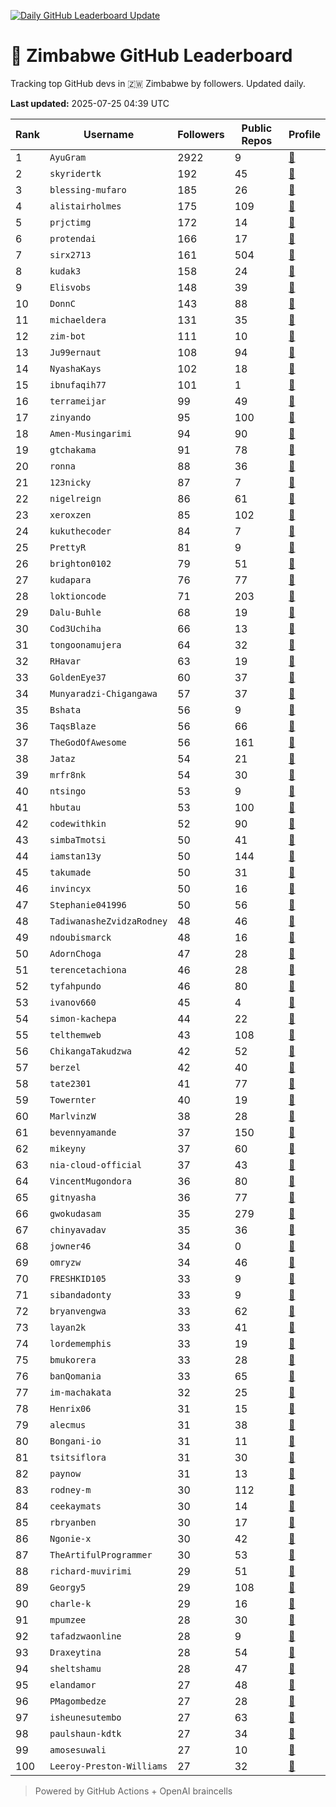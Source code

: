 [![Daily GitHub Leaderboard Update](https://github.com/bevennyamande/zim_leaderboard/actions/workflows/leaderboard.yml/badge.svg)](https://github.com/bevennyamande/zim_leaderboard/actions/workflows/leaderboard.yml)

# 🦍 Zimbabwe GitHub Leaderboard

Tracking top GitHub devs in 🇿🇼 Zimbabwe by followers. Updated daily.

<!-- START LEADERBOARD -->
**Last updated:** 2025-07-25 04:39 UTC  

| Rank | Username | Followers | Public Repos | Profile |
|------|----------|-----------|--------------|---------|
| 1 | `AyuGram` | 2922 | 9 | [🔗](https://github.com/AyuGram) |
| 2 | `skyridertk` | 192 | 45 | [🔗](https://github.com/skyridertk) |
| 3 | `blessing-mufaro` | 185 | 26 | [🔗](https://github.com/blessing-mufaro) |
| 4 | `alistairholmes` | 175 | 109 | [🔗](https://github.com/alistairholmes) |
| 5 | `prjctimg` | 172 | 14 | [🔗](https://github.com/prjctimg) |
| 6 | `protendai` | 166 | 17 | [🔗](https://github.com/protendai) |
| 7 | `sirx2713` | 161 | 504 | [🔗](https://github.com/sirx2713) |
| 8 | `kudak3` | 158 | 24 | [🔗](https://github.com/kudak3) |
| 9 | `Elisvobs` | 148 | 39 | [🔗](https://github.com/Elisvobs) |
| 10 | `DonnC` | 143 | 88 | [🔗](https://github.com/DonnC) |
| 11 | `michaeldera` | 131 | 35 | [🔗](https://github.com/michaeldera) |
| 12 | `zim-bot` | 111 | 10 | [🔗](https://github.com/zim-bot) |
| 13 | `Ju99ernaut` | 108 | 94 | [🔗](https://github.com/Ju99ernaut) |
| 14 | `NyashaKays` | 102 | 18 | [🔗](https://github.com/NyashaKays) |
| 15 | `ibnufaqih77` | 101 | 1 | [🔗](https://github.com/ibnufaqih77) |
| 16 | `terrameijar` | 99 | 49 | [🔗](https://github.com/terrameijar) |
| 17 | `zinyando` | 95 | 100 | [🔗](https://github.com/zinyando) |
| 18 | `Amen-Musingarimi` | 94 | 90 | [🔗](https://github.com/Amen-Musingarimi) |
| 19 | `gtchakama` | 91 | 78 | [🔗](https://github.com/gtchakama) |
| 20 | `ronna` | 88 | 36 | [🔗](https://github.com/ronna) |
| 21 | `123nicky` | 87 | 7 | [🔗](https://github.com/123nicky) |
| 22 | `nigelreign` | 86 | 61 | [🔗](https://github.com/nigelreign) |
| 23 | `xeroxzen` | 85 | 102 | [🔗](https://github.com/xeroxzen) |
| 24 | `kukuthecoder` | 84 | 7 | [🔗](https://github.com/kukuthecoder) |
| 25 | `PrettyR` | 81 | 9 | [🔗](https://github.com/PrettyR) |
| 26 | `brighton0102` | 79 | 51 | [🔗](https://github.com/brighton0102) |
| 27 | `kudapara` | 76 | 77 | [🔗](https://github.com/kudapara) |
| 28 | `loktioncode` | 71 | 203 | [🔗](https://github.com/loktioncode) |
| 29 | `Dalu-Buhle` | 68 | 19 | [🔗](https://github.com/Dalu-Buhle) |
| 30 | `Cod3Uchiha` | 66 | 13 | [🔗](https://github.com/Cod3Uchiha) |
| 31 | `tongoonamujera` | 64 | 32 | [🔗](https://github.com/tongoonamujera) |
| 32 | `RHavar` | 63 | 19 | [🔗](https://github.com/RHavar) |
| 33 | `GoldenEye37` | 60 | 37 | [🔗](https://github.com/GoldenEye37) |
| 34 | `Munyaradzi-Chigangawa` | 57 | 37 | [🔗](https://github.com/Munyaradzi-Chigangawa) |
| 35 | `Bshata` | 56 | 9 | [🔗](https://github.com/Bshata) |
| 36 | `TaqsBlaze` | 56 | 66 | [🔗](https://github.com/TaqsBlaze) |
| 37 | `TheGodOfAwesome` | 56 | 161 | [🔗](https://github.com/TheGodOfAwesome) |
| 38 | `Jataz` | 54 | 21 | [🔗](https://github.com/Jataz) |
| 39 | `mrfr8nk` | 54 | 30 | [🔗](https://github.com/mrfr8nk) |
| 40 | `ntsingo` | 53 | 9 | [🔗](https://github.com/ntsingo) |
| 41 | `hbutau` | 53 | 100 | [🔗](https://github.com/hbutau) |
| 42 | `codewithkin` | 52 | 90 | [🔗](https://github.com/codewithkin) |
| 43 | `simbaTmotsi` | 50 | 41 | [🔗](https://github.com/simbaTmotsi) |
| 44 | `iamstan13y` | 50 | 144 | [🔗](https://github.com/iamstan13y) |
| 45 | `takumade` | 50 | 31 | [🔗](https://github.com/takumade) |
| 46 | `invincyx` | 50 | 16 | [🔗](https://github.com/invincyx) |
| 47 | `Stephanie041996` | 50 | 56 | [🔗](https://github.com/Stephanie041996) |
| 48 | `TadiwanasheZvidzaRodney` | 48 | 46 | [🔗](https://github.com/TadiwanasheZvidzaRodney) |
| 49 | `ndoubismarck` | 48 | 16 | [🔗](https://github.com/ndoubismarck) |
| 50 | `AdornChoga` | 47 | 28 | [🔗](https://github.com/AdornChoga) |
| 51 | `terencetachiona` | 46 | 28 | [🔗](https://github.com/terencetachiona) |
| 52 | `tyfahpundo` | 46 | 80 | [🔗](https://github.com/tyfahpundo) |
| 53 | `ivanov660` | 45 | 4 | [🔗](https://github.com/ivanov660) |
| 54 | `simon-kachepa` | 44 | 22 | [🔗](https://github.com/simon-kachepa) |
| 55 | `telthemweb` | 43 | 108 | [🔗](https://github.com/telthemweb) |
| 56 | `ChikangaTakudzwa` | 42 | 52 | [🔗](https://github.com/ChikangaTakudzwa) |
| 57 | `berzel` | 42 | 40 | [🔗](https://github.com/berzel) |
| 58 | `tate2301` | 41 | 77 | [🔗](https://github.com/tate2301) |
| 59 | `Towernter` | 40 | 19 | [🔗](https://github.com/Towernter) |
| 60 | `MarlvinzW` | 38 | 28 | [🔗](https://github.com/MarlvinzW) |
| 61 | `bevennyamande` | 37 | 150 | [🔗](https://github.com/bevennyamande) |
| 62 | `mikeyny` | 37 | 60 | [🔗](https://github.com/mikeyny) |
| 63 | `nia-cloud-official` | 37 | 43 | [🔗](https://github.com/nia-cloud-official) |
| 64 | `VincentMugondora` | 36 | 80 | [🔗](https://github.com/VincentMugondora) |
| 65 | `gitnyasha` | 36 | 77 | [🔗](https://github.com/gitnyasha) |
| 66 | `gwokudasam` | 35 | 279 | [🔗](https://github.com/gwokudasam) |
| 67 | `chinyavadav` | 35 | 36 | [🔗](https://github.com/chinyavadav) |
| 68 | `jowner46` | 34 | 0 | [🔗](https://github.com/jowner46) |
| 69 | `omryzw` | 34 | 46 | [🔗](https://github.com/omryzw) |
| 70 | `FRESHKID105` | 33 | 9 | [🔗](https://github.com/FRESHKID105) |
| 71 | `sibandadonty` | 33 | 9 | [🔗](https://github.com/sibandadonty) |
| 72 | `bryanvengwa` | 33 | 62 | [🔗](https://github.com/bryanvengwa) |
| 73 | `layan2k` | 33 | 41 | [🔗](https://github.com/layan2k) |
| 74 | `lordememphis` | 33 | 19 | [🔗](https://github.com/lordememphis) |
| 75 | `bmukorera` | 33 | 28 | [🔗](https://github.com/bmukorera) |
| 76 | `banQomania` | 33 | 65 | [🔗](https://github.com/banQomania) |
| 77 | `im-machakata` | 32 | 25 | [🔗](https://github.com/im-machakata) |
| 78 | `Henrix06` | 31 | 15 | [🔗](https://github.com/Henrix06) |
| 79 | `alecmus` | 31 | 38 | [🔗](https://github.com/alecmus) |
| 80 | `Bongani-io` | 31 | 11 | [🔗](https://github.com/Bongani-io) |
| 81 | `tsitsiflora` | 31 | 30 | [🔗](https://github.com/tsitsiflora) |
| 82 | `paynow` | 31 | 13 | [🔗](https://github.com/paynow) |
| 83 | `rodney-m` | 30 | 112 | [🔗](https://github.com/rodney-m) |
| 84 | `ceekaymats` | 30 | 14 | [🔗](https://github.com/ceekaymats) |
| 85 | `rbryanben` | 30 | 17 | [🔗](https://github.com/rbryanben) |
| 86 | `Ngonie-x` | 30 | 42 | [🔗](https://github.com/Ngonie-x) |
| 87 | `TheArtifulProgrammer` | 30 | 53 | [🔗](https://github.com/TheArtifulProgrammer) |
| 88 | `richard-muvirimi` | 29 | 51 | [🔗](https://github.com/richard-muvirimi) |
| 89 | `Georgy5` | 29 | 108 | [🔗](https://github.com/Georgy5) |
| 90 | `charle-k` | 29 | 16 | [🔗](https://github.com/charle-k) |
| 91 | `mpumzee` | 28 | 30 | [🔗](https://github.com/mpumzee) |
| 92 | `tafadzwaonline` | 28 | 9 | [🔗](https://github.com/tafadzwaonline) |
| 93 | `Draxeytina` | 28 | 54 | [🔗](https://github.com/Draxeytina) |
| 94 | `sheltshamu` | 28 | 47 | [🔗](https://github.com/sheltshamu) |
| 95 | `elandamor` | 27 | 48 | [🔗](https://github.com/elandamor) |
| 96 | `PMagombedze` | 27 | 28 | [🔗](https://github.com/PMagombedze) |
| 97 | `isheunesutembo` | 27 | 63 | [🔗](https://github.com/isheunesutembo) |
| 98 | `paulshaun-kdtk` | 27 | 34 | [🔗](https://github.com/paulshaun-kdtk) |
| 99 | `amosesuwali` | 27 | 10 | [🔗](https://github.com/amosesuwali) |
| 100 | `Leeroy-Preston-Williams` | 27 | 32 | [🔗](https://github.com/Leeroy-Preston-Williams) |
<!-- END LEADERBOARD -->

> Powered by GitHub Actions + OpenAI braincells
